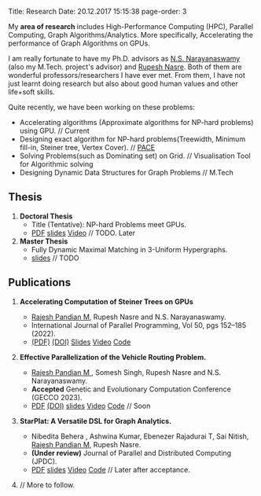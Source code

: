 Title: Research
Date: 20.12.2017 15:15:38
page-order: 3

My **area of research** includes High-Performance Computing (HPC), Parallel Computing, Graph Algorithms/Analytics. More specifically, Accelerating the performance of Graph Algorithms on GPUs.

I am really fortunate to have my Ph.D. advisors as [N.S. Narayanaswamy][1] (also my M.Tech. project's advisor) and [Rupesh Nasre][3].
Both of them are wonderful professors/researchers I have ever met. From them, I have not just learnt doing research but also about good human values and other life+soft skills.


Quite recently, we have been working on these problems:

- Accelerating algorithms (Approximate algorithms for NP-hard problems) using GPU. // Current
- Designing exact algorithm for NP-hard problems(Treewidth, Minimum fill-in, Steiner tree, Vertex Cover). // [PACE][2]
- Solving Problems(such as Dominating set) on Grid.  // Visualisation Tool for Algorithmic solving
- Designing Dynamic Data Structures for Graph Problems // M.Tech

## Thesis
1. **Doctoral Thesis**
    - Title (Tentative): NP-hard Problems meet GPUs.
    - [PDF](#) [slides](#) [Video](#)  // TODO. Later 
2. **Master Thesis**
    - Fully Dynamic Maximal Matching in 3-Uniform Hypergraphs.
    - [slides](#)  // TODO 
        
## Publications

1. **Accelerating Computation of Steiner Trees on GPUs**
    - <u>Rajesh Pandian M</u>, Rupesh Nasre and N.S. Narayanaswamy.
    - International Journal of Parallel Programming, Vol 50, pgs 152–185 (2022). 
    - [(PDF)][4] [(DOI)][5] [Slides]({static}/pdfs/sem2-v4.pdf) [Video](https://youtu.be/BIecDhPdWaQ) [Code](https://doi.org/10.5281/zenodo.4477087) 

2. **Effective Parallelization of the Vehicle Routing Problem.**
    - <u>Rajesh Pandian M </u>, Somesh Singh, Rupesh Nasre and N.S. Narayanaswamy.
    - **Accepted** Genetic and Evolutionary Computation Conference (GECCO 2023).
    - [PDF](6) [(DOI)][7] [slides](#) [Video](#) [Code](#) // Soon

3.  **StarPlat: A Versatile DSL for Graph Analytics.**
    - Nibedita Behera , Ashwina Kumar, Ebenezer Rajadurai T, Sai Nitish, <u>Rajesh Pandian M</u>, Rupesh Nasre.
    - **(Under review)** Journal of Parallel and Distributed Computing (JPDC).  
    - [PDF](#) [slides](#) [Video](#) [Code](#) // Later after acceptance.

4. // More to follow.
    
[1]: http://www.cse.iitm.ac.in/~swamy/
[2]: https://pacechallenge.org
[3]: http://www.cse.iitm.ac.in/~rupesh/
[4]: https://rdcu.be/cCa9K
[5]: https://doi.org/10.1007/s10766-021-00723-0
[6]: https://doi.org/10.1145/3583131.3590458
[7]: https://doi.org/10.1145/3583131.3590458


